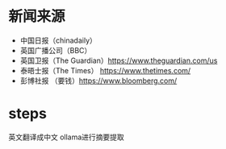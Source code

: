 # 新闻来源
- 中国日报（chinadaily）
- 英国广播公司（BBC）
- 英国卫报（The Guardian）https://www.theguardian.com/us
- 泰晤士报（The Times） https://www.thetimes.com/
- 彭博社报 （要钱）https://www.bloomberg.com/

# steps

英文翻译成中文
ollama进行摘要提取
